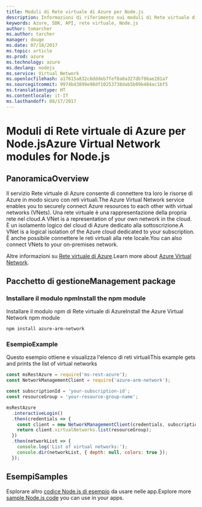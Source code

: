 ```yaml
---
title: Moduli di Rete virtuale di Azure per Node.js
description: Informazioni di riferimento sui moduli di Rete virtuale di Azure per Node.js
keywords: Azure, SDK, API, rete virtuale, Node.js
author: tomarcher
ms.author: tarcher
manager: douge
ms.date: 07/18/2017
ms.topic: article
ms.prod: azure
ms.technology: azure
ms.devlang: nodejs
ms.service: Virtual Network
ms.openlocfilehash: a17615a832c6dddeb7fef0a8a327dbf86ae281a7
ms.sourcegitcommit: 9974b43899e98df10253738dab5b09b484ac1bf5
ms.translationtype: HT
ms.contentlocale: it-IT
ms.lasthandoff: 08/17/2017
---
```

# <a name="azure-virtual-network-modules-for-nodejs"></a><span data-ttu-id="9daca-104">Moduli di Rete virtuale di Azure per Node.js</span><span class="sxs-lookup"><span data-stu-id="9daca-104">Azure Virtual Network modules for Node.js</span></span>

## <a name="overview"></a><span data-ttu-id="9daca-105">Panoramica</span><span class="sxs-lookup"><span data-stu-id="9daca-105">Overview</span></span>

<span data-ttu-id="9daca-106">Il servizio Rete virtuale di Azure consente di connettere tra loro le risorse di Azure in modo sicuro con reti virtuali.</span><span class="sxs-lookup"><span data-stu-id="9daca-106">The Azure Virtual Network service enables you to securely connect Azure resources to each other with virtual networks (VNets).</span></span> <span data-ttu-id="9daca-107">Una rete virtuale è una rappresentazione della propria rete nel cloud.</span><span class="sxs-lookup"><span data-stu-id="9daca-107">A VNet is a representation of your own network in the cloud.</span></span> <span data-ttu-id="9daca-108">È un isolamento logico del cloud di Azure dedicato alla sottoscrizione.</span><span class="sxs-lookup"><span data-stu-id="9daca-108">A VNet is a logical isolation of the Azure cloud dedicated to your subscription.</span></span> <span data-ttu-id="9daca-109">È anche possibile connettere le reti virtuali alla rete locale.</span><span class="sxs-lookup"><span data-stu-id="9daca-109">You can also connect VNets to your on-premises network.</span></span>

<span data-ttu-id="9daca-110">Altre informazioni su [Rete virtuale di Azure](https://docs.microsoft.com/azure/virtual-network/virtual-networks-overview).</span><span class="sxs-lookup"><span data-stu-id="9daca-110">Learn more about [Azure Virtual Network](https://docs.microsoft.com/azure/virtual-network/virtual-networks-overview).</span></span>

## <a name="management-package"></a><span data-ttu-id="9daca-111">Pacchetto di gestione</span><span class="sxs-lookup"><span data-stu-id="9daca-111">Management package</span></span>

### <a name="install-the-npm-module"></a><span data-ttu-id="9daca-112">Installare il modulo npm</span><span class="sxs-lookup"><span data-stu-id="9daca-112">Install the npm module</span></span>

<span data-ttu-id="9daca-113">Installare il modulo npm di Rete virtuale di Azure</span><span class="sxs-lookup"><span data-stu-id="9daca-113">Install the Azure Virtual Network npm module</span></span>

```bash
npm install azure-arm-network
```

### <a name="example"></a><span data-ttu-id="9daca-114">Esempio</span><span class="sxs-lookup"><span data-stu-id="9daca-114">Example</span></span>

<span data-ttu-id="9daca-115">Questo esempio ottiene e visualizza l'elenco di reti virtuali</span><span class="sxs-lookup"><span data-stu-id="9daca-115">This example gets and prints the list of virtual networks</span></span>

```javascript
const msRestAzure = require('ms-rest-azure');
const NetworkManagementClient = require('azure-arm-network');

const subscriptionId = 'your-subscription-id';
const resourceGroup = 'your-resource-group-name';

msRestAzure
  .interactiveLogin()
  .then(credentials => {
    const client = new NetworkManagementClient(credentials, subscriptionId);
    return client.virtualNetworks.list(resourceGroup);
  })
  .then(networkList => {
    console.log('List of virtual networks:');
    console.dir(networkList, { depth: null, colors: true });
  });

```

## <a name="samples"></a><span data-ttu-id="9daca-116">Esempi</span><span class="sxs-lookup"><span data-stu-id="9daca-116">Samples</span></span>

<span data-ttu-id="9daca-117">Esplorare altro [codice Node.js di esempio](https://azure.microsoft.com/resources/samples/?platform=nodejs) da usare nelle app.</span><span class="sxs-lookup"><span data-stu-id="9daca-117">Explore more [sample Node.js code](https://azure.microsoft.com/resources/samples/?platform=nodejs) you can use in your apps.</span></span>
